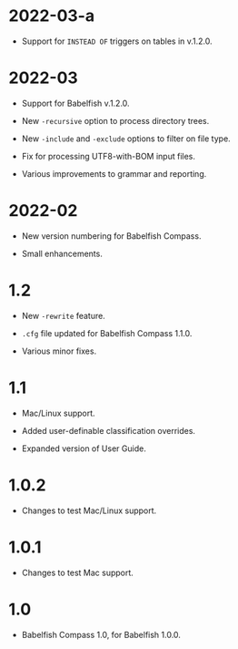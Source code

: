 # 2022-03-a
- Support for `INSTEAD OF` triggers on tables in v.1.2.0.

# 2022-03
- Support for Babelfish v.1.2.0.

- New `-recursive` option to process directory trees.

- New `-include` and `-exclude` options to filter on file type.

- Fix for processing UTF8-with-BOM input files.

- Various improvements to grammar and reporting.

# 2022-02
- New version numbering for Babelfish Compass.

- Small enhancements.

# 1.2
- New `-rewrite` feature.

- `.cfg` file updated for Babelfish Compass 1.1.0.

- Various minor fixes.

# 1.1
- Mac/Linux support.

- Added user-definable classification overrides.

- Expanded version of User Guide.

# 1.0.2
- Changes to test Mac/Linux support.

# 1.0.1
- Changes to test Mac support.

# 1.0
- Babelfish Compass 1.0, for Babelfish 1.0.0.

